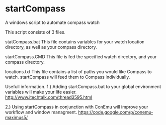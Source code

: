 startCompass
============

A windows script to automate compass watch

This script consists of 3 files.

statCompass.bat
  This file contains variables for your watch location directory, as well as your compass directory.

startCompass.CMD
  This file is fed the specified watch directory, and your compass directory.

locations.txt
  This file contains a list of paths you would like Compass to watch. startCompass will feed them to Compass individually.

Usefull information.
1.) Adding startCompass.bat to your global environment variables will make your life easier.
  http://www.itechtalk.com/thread3595.html

2.) Using startCompass in conjunction with ConEmu will improve your workflow and window managment.
  https://code.google.com/p/conemu-maximus5/
